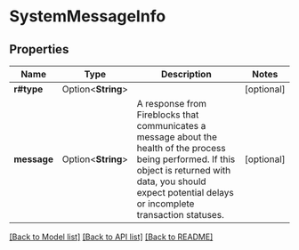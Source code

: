 # SystemMessageInfo

## Properties

Name | Type | Description | Notes
------------ | ------------- | ------------- | -------------
**r#type** | Option<**String**> |  | [optional]
**message** | Option<**String**> | A response from Fireblocks that communicates a message about the health of the process being performed. If this object is returned with data, you should expect potential delays or incomplete transaction statuses. | [optional]

[[Back to Model list]](../README.md#documentation-for-models) [[Back to API list]](../README.md#documentation-for-api-endpoints) [[Back to README]](../README.md)


